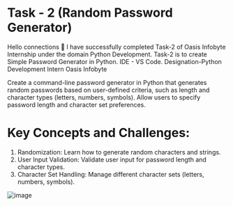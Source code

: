 # Task - 2 (Random Password Generator)
Hello connections 👋
I have successfully completed Task-2 of Oasis Infobyte Internship under the domain Python Development.
Task-2 is to create Simple Password Generator in Python.
IDE - VS Code.
Designation-Python Development Intern
Oasis Infobyte

Create a command-line password generator in Python that generates random passwords based on user-defined criteria, such as length and character types (letters, numbers, symbols). Allow users to specify password length and character set preferences.

# Key Concepts and Challenges:

1. Randomization: Learn how to generate random characters and strings.
2. User Input Validation: Validate user input for password length and character types.
3. Character Set Handling: Manage different character sets (letters, numbers, symbols).

![image](https://github.com/Rakesh953/OASIS-INFOBYTE_Task-3_BMI_Calculator-/assets/114344426/8f79e612-cbbf-4548-b071-efa119952075)

